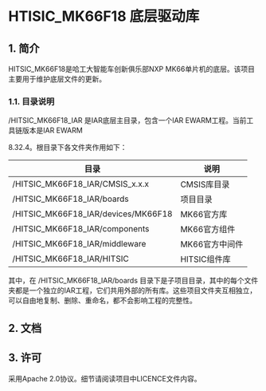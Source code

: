 # HTISIC_MK66F18 底层驱动库


## 1. 简介

HITSIC_MK66F18是哈工大智能车创新俱乐部NXP MK66单片机的底层。该项目主要用于维护底层文件的更新。

### 1.1. 目录说明

/HITSIC_MK66F18_IAR 是IAR底层主目录，包含一个IAR EWARM工程。当前工具链版本是IAR EWARM

 8.32.4。根目录下各文件夹作用如下：

| 目录                                | 说明           |
| ----------------------------------- | -------------- |
| /HITSIC_MK66F18_IAR/CMSIS_x.x.x     | CMSIS库目录    |
| /HITSIC_MK66F18_IAR/boards          | 项目目录       |
| /HITSIC_MK66F18_IAR/devices/MK66F18 | MK66官方库     |
| /HITSIC_MK66F18_IAR/components      | MK66官方组件   |
| /HITSIC_MK66F18_IAR/middleware      | MK66官方中间件 |
| /HITSIC_MK66F18_IAR/HITSIC          | HITSIC组件库   |

其中，在 /HITSIC_MK66F18_IAR/boards 目录下是子项目目录，其中的每个文件夹都是一个独立的IAR工程，它们共用外部的所有库。这些项目文件夹互相独立，可以自由地复制、删除、重命名，都不会影响工程的完整性。


## 2. 文档





## 3. 许可

采用Apache 2.0协议。细节请阅读项目中LICENCE文件内容。


